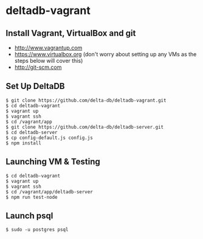 # deltadb-vagrant

Install Vagrant, VirtualBox and git
---
* http://www.vagrantup.com
* https://www.virtualbox.org (don't worry about setting up any VMs as the steps below will cover this)
* http://git-scm.com


Set Up DeltaDB
---
    $ git clone https://github.com/delta-db/deltadb-vagrant.git
    $ cd deltadb-vagrant
    $ vagrant up
    $ vagrant ssh
    $ cd /vagrant/app
    $ git clone https://github.com/delta-db/deltadb-server.git
    $ cd deltadb-server
    $ cp config-default.js config.js
    $ npm install



Launching VM & Testing
---
    $ cd deltadb-vagrant
    $ vagrant up
    $ vagrant ssh
    $ cd /vagrant/app/deltadb-server
    $ npm run test-node
    

Launch psql
---
    $ sudo -u postgres psql
